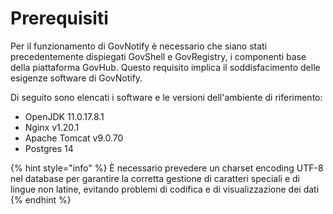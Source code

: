 # Prerequisiti

Per il funzionamento di GovNotify è necessario che siano stati precedentemente dispiegati GovShell e GovRegistry, i componenti base della piattaforma GovHub. Questo requisito implica il soddisfacimento delle esigenze software di GovNotify.

Di seguito sono elencati i software e le versioni dell'ambiente di riferimento:

* OpenJDK 11.0.17.8.1
* Nginx v1.20.1
* Apache Tomcat v9.0.70
* Postgres 14

{% hint style="info" %}
È necessario prevedere un charset encoding UTF-8 nel database per garantire la corretta gestione di caratteri speciali e di lingue non latine, evitando problemi di codifica e di visualizzazione dei dati
{% endhint %}
